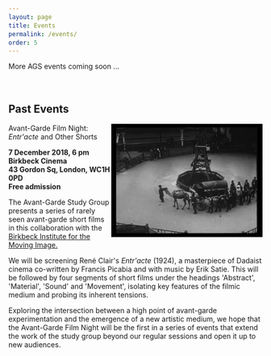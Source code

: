 ```yaml
---
layout: page
title: Events
permalink: /events/
order: 5
---
```


More AGS events coming soon ...  
<br><br>

## Past Events

<div>
  <img style="display:block; float:right;" src="/images/Entracte.png" width="300"/>
  <p class="event-title"> Avant-Garde Film Night: <i>Entr'acte</i> and Other Shorts</p>
  <p><b>7 December 2018, 6 pm<br>Birkbeck Cinema<br>43 Gordon Sq, London, WC1H 0PD<br>Free admission<br></b>
  </p>
  <p>The Avant-Garde Study Group presents a series of rarely seen avant-garde short films in this collaboration with the <a href="http://blogs.bbk.ac.uk/bimi/" traget="_blank">Birkbeck Institute for the Moving Image.</a></p>
  <p>We will be screening René Clair's <i>Entr'acte</i> (1924), a masterpiece of Dadaist cinema co-written by Francis Picabia and with music by Erik Satie. This will be followed by four segments of short films under the headings 'Abstract', 'Material', 'Sound' and 'Movement', isolating key features of the filmic medium and probing its inherent tensions.</p>
  <p>Exploring the intersection between a high point of avant-garde experimentation and the emergence of a new artistic medium, we hope that the Avant-Garde Film Night will be the first in a series of events that extend the work of the study group beyond our regular sessions and open it up to new audiences.</p>
<div>
